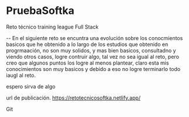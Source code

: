 # PruebaSoftka
Reto técnico training league Full Stack


-- En el siguiente reto se encuntra una evolución sobre los conocmientos basicos que he obtenido a lo largo de los estudios que obtenido en progrmaación, no son muy solidos, y mas bien basicos, consultadno y viendo otros casos, logre contruir algo, tal vez no sea igual al reto, pero creo que algunos puntos los logre al menos plantear, claro esta mis conocimientos son muy basicos y debido a eso no logre terminarlo todo iaugl al reto.

espero sirva de algo

url de publicación.
https://retotecnicosoftka.netlify.app/

Git 
